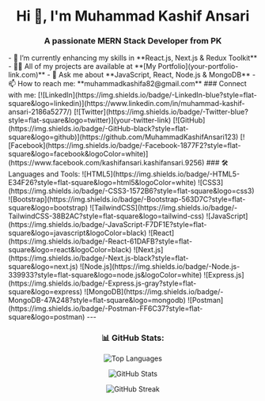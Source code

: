 <h1 align="center">Hi 👋, I'm Muhammad Kashif Ansari</h1>
<h3 align="center">A passionate MERN Stack Developer from PK</h3>
- 🌱 I’m currently enhancing my skills in **React.js, Next.js & Redux Toolkit**  
- 👨‍💻 All of my projects are available at **[My Portfolio](your-portfolio-link.com)**  
- 💬 Ask me about **JavaScript, React, Node.js & MongoDB**  
- 📫 How to reach me: **muhammadkashifa82@gmail.com**  
### Connect with me:
[![LinkedIn](https://img.shields.io/badge/-LinkedIn-blue?style=flat-square&logo=linkedin)](https://www.linkedin.com/in/muhammad-kashif-ansari-2186a5277/)
[![Twitter](https://img.shields.io/badge/-Twitter-blue?style=flat-square&logo=twitter)](your-twitter-link)
[![GitHub](https://img.shields.io/badge/-GitHub-black?style=flat-square&logo=github)](https://github.com/MuhammadKashifAnsari123)
[![Facebook](https://img.shields.io/badge/-Facebook-1877F2?style=flat-square&logo=facebook&logoColor=white)](https://www.facebook.com/kashifansari.kashifansari.9256)
### 🛠️ Languages and Tools:
![HTML5](https://img.shields.io/badge/-HTML5-E34F26?style=flat-square&logo=html5&logoColor=white)
![CSS3](https://img.shields.io/badge/-CSS3-1572B6?style=flat-square&logo=css3)
![Bootstrap](https://img.shields.io/badge/-Bootstrap-563D7C?style=flat-square&logo=bootstrap)
![TailwindCSS](https://img.shields.io/badge/-TailwindCSS-38B2AC?style=flat-square&logo=tailwind-css)
![JavaScript](https://img.shields.io/badge/-JavaScript-F7DF1E?style=flat-square&logo=javascript&logoColor=black)
![React](https://img.shields.io/badge/-React-61DAFB?style=flat-square&logo=react&logoColor=black)
![Next.js](https://img.shields.io/badge/-Next.js-black?style=flat-square&logo=next.js)
![Node.js](https://img.shields.io/badge/-Node.js-339933?style=flat-square&logo=node.js&logoColor=white)
![Express.js](https://img.shields.io/badge/-Express.js-gray?style=flat-square&logo=express)
![MongoDB](https://img.shields.io/badge/-MongoDB-47A248?style=flat-square&logo=mongodb)
![Postman](https://img.shields.io/badge/-Postman-FF6C37?style=flat-square&logo=postman)
---
<h3 align="center">📊 GitHub Stats:</h3>
<p align="center">
  <img src="https://github-readme-stats.vercel.app/api/top-langs/?username=MuhammadKashifAnsari123&layout=compact&theme=radical" alt="Top Languages" />
</p>
<p align="center">
  <img src="https://github-readme-stats.vercel.app/api?username=MuhammadKashifAnsari123&show_icons=true&theme=radical" alt="GitHub Stats" />
</p>
<p align="center">
  <img src="https://github-readme-streak-stats.herokuapp.com/?user=MuhammadKashifAnsari123&theme=radical" alt="GitHub Streak" />
</p> 
